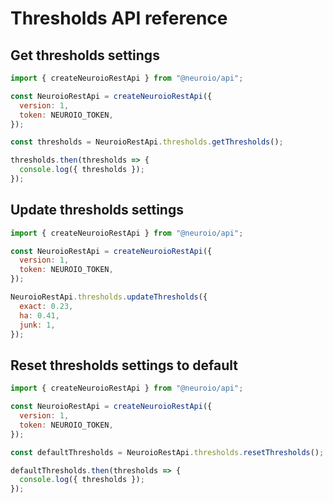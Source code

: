 # Thresholds API reference

## Get thresholds settings

```js
import { createNeuroioRestApi } from "@neuroio/api";

const NeuroioRestApi = createNeuroioRestApi({
  version: 1,
  token: NEUROIO_TOKEN,
});

const thresholds = NeuroioRestApi.thresholds.getThresholds();

thresholds.then(thresholds => {
  console.log({ thresholds });
});
```

## Update thresholds settings

```js
import { createNeuroioRestApi } from "@neuroio/api";

const NeuroioRestApi = createNeuroioRestApi({
  version: 1,
  token: NEUROIO_TOKEN,
});

NeuroioRestApi.thresholds.updateThresholds({
  exact: 0.23,
  ha: 0.41,
  junk: 1,
});
```

## Reset thresholds settings to default

```js
import { createNeuroioRestApi } from "@neuroio/api";

const NeuroioRestApi = createNeuroioRestApi({
  version: 1,
  token: NEUROIO_TOKEN,
});

const defaultThresholds = NeuroioRestApi.thresholds.resetThresholds();

defaultThresholds.then(thresholds => {
  console.log({ thresholds });
});
```
